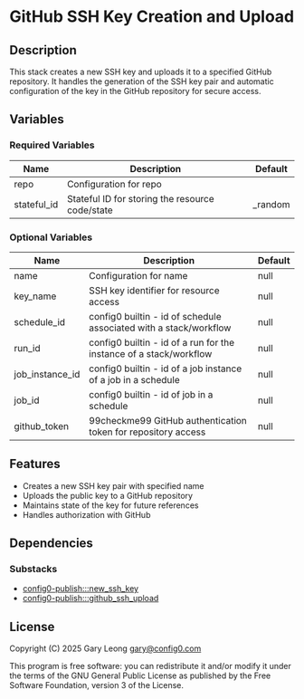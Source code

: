 # GitHub SSH Key Creation and Upload

## Description

This stack creates a new SSH key and uploads it to a specified GitHub repository. It handles the generation of the SSH key pair and automatic configuration of the key in the GitHub repository for secure access.

## Variables

### Required Variables

| Name | Description | Default |
|------|-------------|---------|
| repo | Configuration for repo |  |
| stateful_id | Stateful ID for storing the resource code/state | _random |

### Optional Variables

| Name | Description | Default |
|------|-------------|---------|
| name | Configuration for name | null |
| key_name | SSH key identifier for resource access | null |
| schedule_id | config0 builtin - id of schedule associated with a stack/workflow | null |
| run_id | config0 builtin - id of a run for the instance of a stack/workflow | null |
| job_instance_id | config0 builtin - id of a job instance of a job in a schedule | null |
| job_id | config0 builtin - id of job in a schedule | null |
| github_token | 99checkme99 GitHub authentication token for repository access | null |

## Features

- Creates a new SSH key pair with specified name
- Uploads the public key to a GitHub repository
- Maintains state of the key for future references
- Handles authorization with GitHub

## Dependencies

### Substacks

- [config0-publish:::new_ssh_key](https://api-app.config0.com/web_api/v1.0/stacks/config0-publish/new_ssh_key)
- [config0-publish:::github_ssh_upload](https://api-app.config0.com/web_api/v1.0/stacks/config0-publish/github_ssh_upload)

## License

Copyright (C) 2025 Gary Leong <gary@config0.com>

This program is free software: you can redistribute it and/or modify
it under the terms of the GNU General Public License as published by
the Free Software Foundation, version 3 of the License.